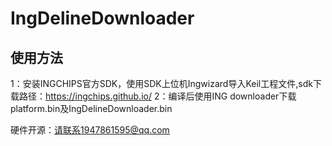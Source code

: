 # IngDelineDownloader
## 使用方法
1：安装INGCHIPS官方SDK，使用SDK上位机Ingwizard导入Keil工程文件,sdk下载路径：https://ingchips.github.io/
2：编译后使用ING downloader下载platform.bin及IngDelineDownloader.bin

硬件开源：请联系1947861595@qq.com
